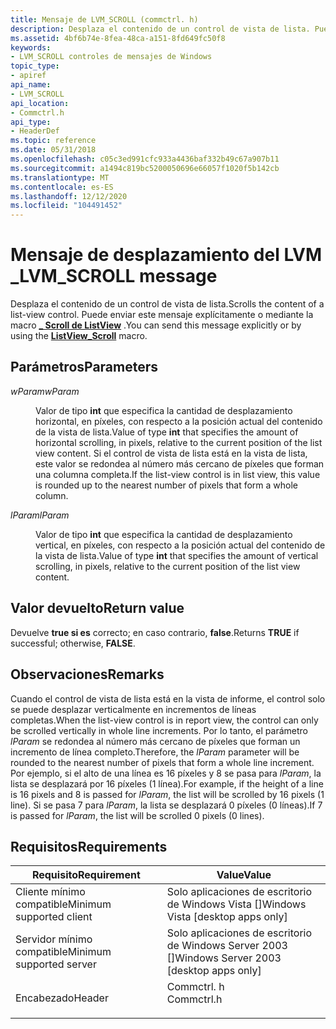 ```yaml
---
title: Mensaje de LVM_SCROLL (commctrl. h)
description: Desplaza el contenido de un control de vista de lista. Puede enviar este mensaje explícitamente o mediante la \_ macro scroll de ListView.
ms.assetid: 4bf6b74e-8fea-48ca-a151-8fd649fc50f8
keywords:
- LVM_SCROLL controles de mensajes de Windows
topic_type:
- apiref
api_name:
- LVM_SCROLL
api_location:
- Commctrl.h
api_type:
- HeaderDef
ms.topic: reference
ms.date: 05/31/2018
ms.openlocfilehash: c05c3ed991cfc933a4436baf332b49c67a907b11
ms.sourcegitcommit: a1494c819bc5200050696e66057f1020f5b142cb
ms.translationtype: MT
ms.contentlocale: es-ES
ms.lasthandoff: 12/12/2020
ms.locfileid: "104491452"
---
```

# <a name="lvm_scroll-message"></a><span data-ttu-id="aa8e2-105">Mensaje de desplazamiento del LVM \_</span><span class="sxs-lookup"><span data-stu-id="aa8e2-105">LVM\_SCROLL message</span></span>

<span data-ttu-id="aa8e2-106">Desplaza el contenido de un control de vista de lista.</span><span class="sxs-lookup"><span data-stu-id="aa8e2-106">Scrolls the content of a list-view control.</span></span> <span data-ttu-id="aa8e2-107">Puede enviar este mensaje explícitamente o mediante la macro [**\_ Scroll de ListView**](/windows/desktop/api/Commctrl/nf-commctrl-listview_scroll) .</span><span class="sxs-lookup"><span data-stu-id="aa8e2-107">You can send this message explicitly or by using the [**ListView\_Scroll**](/windows/desktop/api/Commctrl/nf-commctrl-listview_scroll) macro.</span></span>

## <a name="parameters"></a><span data-ttu-id="aa8e2-108">Parámetros</span><span class="sxs-lookup"><span data-stu-id="aa8e2-108">Parameters</span></span>

<dl> <dt>

<span data-ttu-id="aa8e2-109">*wParam*</span><span class="sxs-lookup"><span data-stu-id="aa8e2-109">*wParam*</span></span> 
</dt> <dd>

<span data-ttu-id="aa8e2-110">Valor de tipo **int** que especifica la cantidad de desplazamiento horizontal, en píxeles, con respecto a la posición actual del contenido de la vista de lista.</span><span class="sxs-lookup"><span data-stu-id="aa8e2-110">Value of type **int** that specifies the amount of horizontal scrolling, in pixels, relative to the current position of the list view content.</span></span> <span data-ttu-id="aa8e2-111">Si el control de vista de lista está en la vista de lista, este valor se redondea al número más cercano de píxeles que forman una columna completa.</span><span class="sxs-lookup"><span data-stu-id="aa8e2-111">If the list-view control is in list view, this value is rounded up to the nearest number of pixels that form a whole column.</span></span>

</dd> <dt>

<span data-ttu-id="aa8e2-112">*lParam*</span><span class="sxs-lookup"><span data-stu-id="aa8e2-112">*lParam*</span></span> 
</dt> <dd>

<span data-ttu-id="aa8e2-113">Valor de tipo **int** que especifica la cantidad de desplazamiento vertical, en píxeles, con respecto a la posición actual del contenido de la vista de lista.</span><span class="sxs-lookup"><span data-stu-id="aa8e2-113">Value of type **int** that specifies the amount of vertical scrolling, in pixels, relative to the current position of the list view content.</span></span>

</dd> </dl>

## <a name="return-value"></a><span data-ttu-id="aa8e2-114">Valor devuelto</span><span class="sxs-lookup"><span data-stu-id="aa8e2-114">Return value</span></span>

<span data-ttu-id="aa8e2-115">Devuelve **true si es** correcto; en caso contrario, **false**.</span><span class="sxs-lookup"><span data-stu-id="aa8e2-115">Returns **TRUE** if successful; otherwise, **FALSE**.</span></span>

## <a name="remarks"></a><span data-ttu-id="aa8e2-116">Observaciones</span><span class="sxs-lookup"><span data-stu-id="aa8e2-116">Remarks</span></span>

<span data-ttu-id="aa8e2-117">Cuando el control de vista de lista está en la vista de informe, el control solo se puede desplazar verticalmente en incrementos de líneas completas.</span><span class="sxs-lookup"><span data-stu-id="aa8e2-117">When the list-view control is in report view, the control can only be scrolled vertically in whole line increments.</span></span> <span data-ttu-id="aa8e2-118">Por lo tanto, el parámetro *lParam* se redondea al número más cercano de píxeles que forman un incremento de línea completo.</span><span class="sxs-lookup"><span data-stu-id="aa8e2-118">Therefore, the *lParam* parameter will be rounded to the nearest number of pixels that form a whole line increment.</span></span> <span data-ttu-id="aa8e2-119">Por ejemplo, si el alto de una línea es 16 píxeles y 8 se pasa para *lParam*, la lista se desplazará por 16 píxeles (1 línea).</span><span class="sxs-lookup"><span data-stu-id="aa8e2-119">For example, if the height of a line is 16 pixels and 8 is passed for *lParam*, the list will be scrolled by 16 pixels (1 line).</span></span> <span data-ttu-id="aa8e2-120">Si se pasa 7 para *lParam*, la lista se desplazará 0 píxeles (0 líneas).</span><span class="sxs-lookup"><span data-stu-id="aa8e2-120">If 7 is passed for *lParam*, the list will be scrolled 0 pixels (0 lines).</span></span>

## <a name="requirements"></a><span data-ttu-id="aa8e2-121">Requisitos</span><span class="sxs-lookup"><span data-stu-id="aa8e2-121">Requirements</span></span>



| <span data-ttu-id="aa8e2-122">Requisito</span><span class="sxs-lookup"><span data-stu-id="aa8e2-122">Requirement</span></span> | <span data-ttu-id="aa8e2-123">Value</span><span class="sxs-lookup"><span data-stu-id="aa8e2-123">Value</span></span> |
|-------------------------------------|---------------------------------------------------------------------------------------|
| <span data-ttu-id="aa8e2-124">Cliente mínimo compatible</span><span class="sxs-lookup"><span data-stu-id="aa8e2-124">Minimum supported client</span></span><br/> | <span data-ttu-id="aa8e2-125">Solo aplicaciones de escritorio de Windows Vista \[\]</span><span class="sxs-lookup"><span data-stu-id="aa8e2-125">Windows Vista \[desktop apps only\]</span></span><br/>                                        |
| <span data-ttu-id="aa8e2-126">Servidor mínimo compatible</span><span class="sxs-lookup"><span data-stu-id="aa8e2-126">Minimum supported server</span></span><br/> | <span data-ttu-id="aa8e2-127">Solo aplicaciones de escritorio de Windows Server 2003 \[\]</span><span class="sxs-lookup"><span data-stu-id="aa8e2-127">Windows Server 2003 \[desktop apps only\]</span></span><br/>                                  |
| <span data-ttu-id="aa8e2-128">Encabezado</span><span class="sxs-lookup"><span data-stu-id="aa8e2-128">Header</span></span><br/>                   | <dl> <span data-ttu-id="aa8e2-129"><dt>Commctrl. h</dt></span><span class="sxs-lookup"><span data-stu-id="aa8e2-129"><dt>Commctrl.h</dt></span></span> </dl> |



 

 






